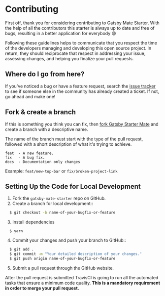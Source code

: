 # Contributing

First off, thank you for considering contributing to Gatsby Mate Starter. With the help of all the contributors this starter is always up to date and free of bugs, resulting in a better application for everybody 😄

Following these guidelines helps to communicate that you respect the time of the developers managing and developing this open source project. In return, they should reciprocate that respect in addressing your issue,
assessing changes, and helping you finalize your pull requests.

## Where do I go from here?

If you've noticed a bug or have a feature request, search the [issue tracker](https://github.com/EmaSuriano/gatsby-starter-mate/issues?q=something) to see if someone else in the community has already created a ticket. If not, go ahead and make one!

## Fork & create a branch

If this is something you think you can fix, then [fork Gatsby Starter Mate](https://help.github.com/articles/fork-a-repo) and create a branch with a descriptive name.

The name of the branch must start with the type of the pull request, followed with a short description of what it's trying to achieve.

```
feat  - A new feature.
fix   - A bug fix.
docs  - Documentation only changes
```

Example: `feat/new-top-bar` or `fix/broken-project-link`

## Setting Up the Code for Local Development

1. Fork the `gatsby-mate-starter` repo on GitHub.
2. Create a branch for local development::

```bash
  $ git checkout -b name-of-your-bugfix-or-feature
```

3. Install dependencies

```
  $ yarn
```

4. Commit your changes and push your branch to GitHub::

```bash
  $ git add .
  $ git commit -m "Your detailed description of your changes."
  $ git push origin name-of-your-bugfix-or-feature
```

5. Submit a pull request through the GitHub website.

After the pull request is submitted TravisCI is going to run all the automated tasks that ensure a minimum code quality. **This is a mandatory requirement in order to merge your pull request.**
